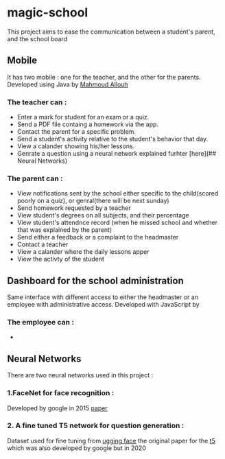 # magic-school
This project aims to ease  the communication between a student's parent, and the school board  

## Mobile 
It has two mobile : one for the teacher, and the other for  the parents. Developed using Java by [Mahmoud Allouh](https://github.com/kanfoush) 
### The teacher can  : 
*  Enter a mark for student for an exam or a quiz. 
*  Send a PDF file containg a homework via the app. 
*  Contact the parent for a specific problem.
*  Send a student's activity relative to the student's behavior that day. 
*  View a calander showing his/her lessons.
*  Genrate a question using a neural network explained furhter [here](## Neural Networks)
### The parent can : 
* View notifications sent by the school either specific to the child(scored poorly on a quiz), or genral(there will be next sunday)
* Send homework requested by a teacher 
* View student's degrees on all subjects, and their percentage 
* View student's attendnce record (when he missed school and whether that was explained by the parent)  
* Send either a feedback or a complaint to the headmaster 
* Contact a teacher 
* View a calander where the daily lessons apper 
* View the activty of the student 

## Dashboard for the school administration 
Same interface with different access to either the headmaster or an employee with administrative access. Developed with JavaScript by []()
### The employee can :
* 




## Neural Networks 
There are two neural networks used in this project :
### 1.FaceNet for face recognition : 
Developed by google in 2015 [paper](https://arxiv.org/abs/1503.03832)

### 2. A fine tuned T5 network for question generation :
Dataset used for fine tuning from [ugging face](https://huggingface.co/datasets/iarfmoose/question_generator)
the original paper for the [t5](https://arxiv.org/abs/1910.10683) which was also developed by google but in 2020

